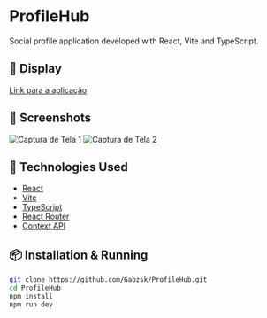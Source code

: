 # ProfileHub

Social profile application developed with React, Vite and TypeScript.

## 🚀 Display

[Link para a aplicação](https://profilehubbr.netlify.app)

## 📸 Screenshots

![Captura de Tela 1](./screenshots/screenshot_1.png)
![Captura de Tela 2](./screenshots/screenshot_2.png)

## 🧰 Technologies Used

- [React](https://reactjs.org/)
- [Vite](https://vitejs.dev/)
- [TypeScript](https://www.typescriptlang.org/)
- [React Router](https://reactrouter.com/)
- [Context API](https://reactjs.org/docs/context.html)

## 📦 Installation & Running

```bash
git clone https://github.com/Gabzsk/ProfileHub.git
cd ProfileHub
npm install
npm run dev
```
